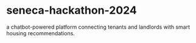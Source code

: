 ﻿# seneca-hackathon-2024
a chatbot-powered platform connecting tenants and landlords with smart housing recommendations.
